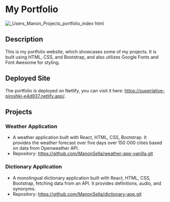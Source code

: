 # My Portfolio

![_Users_Manon_Projects_portfolio_index html](https://github.com/user-attachments/assets/292d4428-1254-4e21-a84c-d23221a51640)

## Description
This is my portfolio website, which showcases some of my projects. 
It is built using HTML, CSS, and Bootstrap, and also utilizes Google Fonts and Font Awesome for styling.

## Deployed Site
The portfolio is deployed on Netlify, you can visit it here: https://superlative-piroshki-e4d937.netlify.app/.

## Projects

### Weather Application
- A weather application built with React, HTML, CSS, Bootstrap. It provides the weather forecast over five days over 150 O00 cities based on data from Openweather 
  API. 
- Repository: https://github.com/ManonSella/weather-app-vanilla.git

### Dictionary Application
- A monolingual dictionary application built with React, HTML, CSS, Bootstrap, fetching data from an API. It provides definitions, audio, and synonyms.
- Repository: https://github.com/ManonSella/dictionary-app.git
